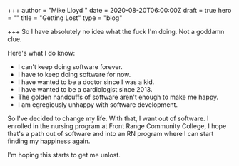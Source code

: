 +++
author = "Mike Lloyd "
date = 2020-08-20T06:00:00Z
draft = true
hero = ""
title = "Getting Lost"
type = "blog"

+++
So I have absolutely no idea what the fuck I'm doing. Not a goddamn clue.

Here's what I do know:

* I can't keep doing software forever. 
* I have to keep doing software for now. 
* I have wanted to be a doctor since I was a kid. 
* I have wanted to be a cardiologist since 2013.
* The golden handcuffs of software aren't enough to make me happy.
* I am egregiously unhappy with software development. 

So I've decided to change my life. With that, I want out of software. I enrolled in the nursing program at Front Range Community College, I hope that's a path out of software and into an RN program where I can start finding my happiness again.

I'm hoping this starts to get me unlost. 